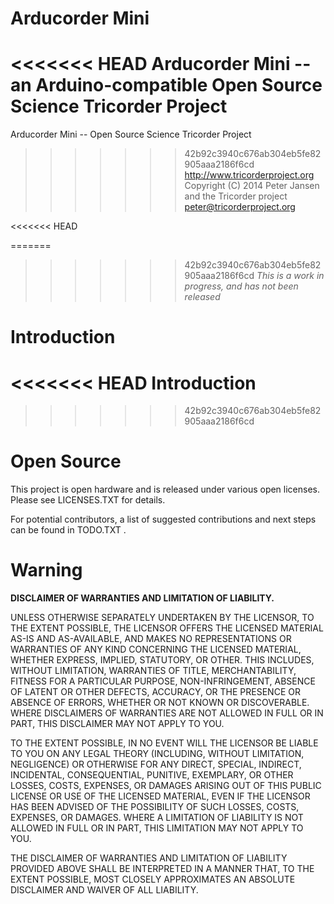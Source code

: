 Arducorder Mini
======

<<<<<<< HEAD
Arducorder Mini -- an Arduino-compatible Open Source Science Tricorder Project
=======
Arducorder Mini -- Open Source Science Tricorder Project
>>>>>>> 42b92c3940c676ab304eb5fe82905aaa2186f6cd
http://www.tricorderproject.org
Copyright (C) 2014  Peter Jansen and the Tricorder project 
peter@tricorderproject.org

<<<<<<< HEAD

=======
>>>>>>> 42b92c3940c676ab304eb5fe82905aaa2186f6cd
*This is a work in progress, and has not been released*

# Introduction

<<<<<<< HEAD
Introduction
=======

>>>>>>> 42b92c3940c676ab304eb5fe82905aaa2186f6cd

# Open Source

This project is open hardware and is released under various open licenses.  Please see LICENSES.TXT for details.

For potential contributors, a list of suggested contributions and next steps can be found in TODO.TXT .

# Warning


**DISCLAIMER OF WARRANTIES AND LIMITATION OF LIABILITY.**

UNLESS OTHERWISE SEPARATELY UNDERTAKEN BY THE LICENSOR, TO THE EXTENT POSSIBLE, THE LICENSOR OFFERS THE LICENSED MATERIAL AS-IS AND AS-AVAILABLE, AND MAKES NO REPRESENTATIONS OR WARRANTIES OF ANY KIND CONCERNING THE LICENSED MATERIAL, WHETHER EXPRESS, IMPLIED, STATUTORY, OR OTHER. THIS INCLUDES, WITHOUT LIMITATION, WARRANTIES OF TITLE, MERCHANTABILITY, FITNESS FOR A PARTICULAR PURPOSE, NON-INFRINGEMENT, ABSENCE OF LATENT OR OTHER DEFECTS, ACCURACY, OR THE PRESENCE OR ABSENCE OF ERRORS, WHETHER OR NOT KNOWN OR DISCOVERABLE. WHERE DISCLAIMERS OF WARRANTIES ARE NOT ALLOWED IN FULL OR IN PART, THIS DISCLAIMER MAY NOT APPLY TO YOU.

TO THE EXTENT POSSIBLE, IN NO EVENT WILL THE LICENSOR BE LIABLE TO YOU ON ANY LEGAL THEORY (INCLUDING, WITHOUT LIMITATION, NEGLIGENCE) OR OTHERWISE FOR ANY DIRECT, SPECIAL, INDIRECT, INCIDENTAL, CONSEQUENTIAL, PUNITIVE, EXEMPLARY, OR OTHER LOSSES, COSTS, EXPENSES, OR DAMAGES ARISING OUT OF THIS PUBLIC LICENSE OR USE OF THE LICENSED MATERIAL, EVEN IF THE LICENSOR HAS BEEN ADVISED OF THE POSSIBILITY OF SUCH LOSSES, COSTS, EXPENSES, OR DAMAGES. WHERE A LIMITATION OF LIABILITY IS NOT ALLOWED IN FULL OR IN PART, THIS LIMITATION MAY NOT APPLY TO YOU.

THE DISCLAIMER OF WARRANTIES AND LIMITATION OF LIABILITY PROVIDED ABOVE SHALL BE INTERPRETED IN A MANNER THAT, TO THE EXTENT POSSIBLE, MOST CLOSELY APPROXIMATES AN ABSOLUTE DISCLAIMER AND WAIVER OF ALL LIABILITY.

